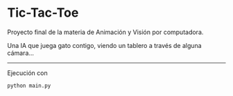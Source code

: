 # Tic-Tac-Toe

Proyecto final de la materia de Animación y Visión por computadora.

Una IA que juega gato contigo, viendo un tablero a través de alguna cámara...

-----

Ejecución con
```bash
python main.py
```
